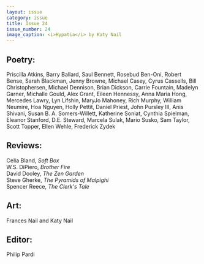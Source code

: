 ```yaml
---
layout: issue
category: issue
title: Issue 24
issue_number: 24
image_caption: <i>Hypatia</i> by Katy Nail  
---
```


## Poetry:

Priscilla Atkins, Barry Ballard, Saul Bennett, Rosebud Ben-Oni, Robert Bense, Sarah Blackman, Jenny Browne, Michael Casey, Cyrus Cassells, Bill Christophersen, Michael Dennison, Brian Dickson, Carrie Fountain, Madelyn Garner, Michalle Gould, Alex Grant, Eileen Hennessy, Anna Maria Hong, Mercedes Lawry, Lyn Lifshin, MaryJo Mahoney, Rich Murphy, William Neumire, Hoa Nguyen, Holly Pettit, Daniel Priest, John Pursley III, Anis Shivani, Susan B. A. Somers-Willett, Katherine Soniat, Cynthia Spielman, Eleanor Stanford, D.E. Steward, Marcela Sulak, Mario Susko, Sam Taylor, Scott Topper, Ellen Wehle, Frederick Zydek  

## Reviews:

Celia Bland, *Soft Box*  
W.S. DiPiero, *Brother Fire*  
David Dooley, *The Zen Garden*  
Steve Gherke, *The Pyramids of Malpighi*  
Spencer Reece, *The Clerk's Tale*  

## Art:
Frances Nail and Katy Nail  

## Editor:
Philip Pardi  